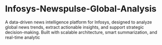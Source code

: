 # Infosys-Newspulse-Global-Analysis
A data-driven news intelligence platform for Infosys, designed to analyze global news trends, extract actionable insights, and support strategic decision-making. Built with scalable architecture, smart summarization, and real-time analytic
